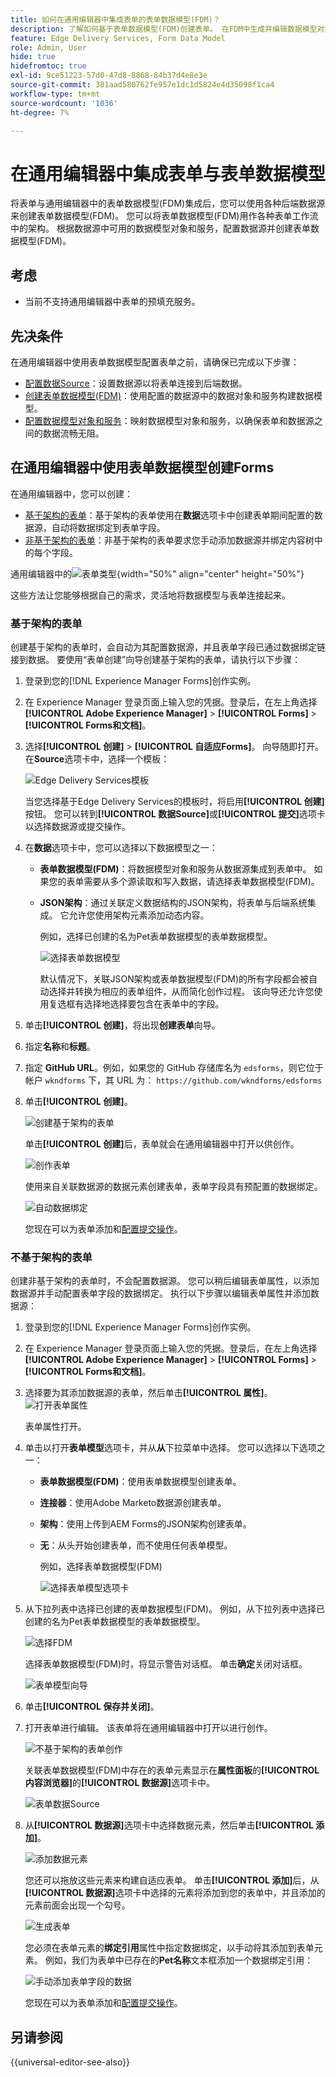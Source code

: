```yaml
---
title: 如何在通用编辑器中集成表单的表单数据模型(FDM)？
description: 了解如何基于表单数据模型(FDM)创建表单。 在FDM中生成并编辑数据模型对象的示例数据。
feature: Edge Delivery Services, Form Data Model
role: Admin, User
hide: true
hidefromtoc: true
exl-id: 9ce51223-57d0-47d8-8868-84b37d4e8e3e
source-git-commit: 381aad580762fe957e1dc1d5824e4d35098f1ca4
workflow-type: tm+mt
source-wordcount: '1036'
ht-degree: 7%

---
```


# 在通用编辑器中集成表单与表单数据模型

将表单与通用编辑器中的表单数据模型(FDM)集成后，您可以使用各种后端数据源来创建表单数据模型(FDM)。 您可以将表单数据模型(FDM)用作各种表单工作流中的架构。 根据数据源中可用的数据模型对象和服务，配置数据源并创建表单数据模型(FDM)。

## 考虑

* 当前不支持通用编辑器中表单的预填充服务。

## 先决条件

在通用编辑器中使用表单数据模型配置表单之前，请确保已完成以下步骤：

* [配置数据Source](/help/forms/configure-data-sources.md)：设置数据源以将表单连接到后端数据。
* [创建表单数据模型(FDM)](/help/forms/create-form-data-models.md)：使用配置的数据源中的数据对象和服务构建数据模型。
* [配置数据模型对象和服务](/help/forms/work-with-form-data-model.md)：映射数据模型对象和服务，以确保表单和数据源之间的数据流畅无阻。

## 在通用编辑器中使用表单数据模型创建Forms

在通用编辑器中，您可以创建：
* [基于架构的表单](#schema-based-form)：基于架构的表单使用在&#x200B;**数据**&#x200B;选项卡中创建表单期间配置的数据源，自动将数据绑定到表单字段。
* [非基于架构的表单](#non-schema-based-form)：非基于架构的表单要求您手动添加数据源并绑定内容树中的每个字段。

通用编辑器中的![表单类型](/help/edge/docs/forms/universal-editor/assets/form-types.png){width="50%" align="center" height="50%"}

这些方法让您能够根据自己的需求，灵活地将数据模型与表单连接起来。

### 基于架构的表单

创建基于架构的表单时，会自动为其配置数据源，并且表单字段已通过数据绑定链接到数据。 要使用“表单创建”向导创建基于架构的表单，请执行以下步骤：

1. 登录到您的[!DNL Experience Manager Forms]创作实例。
2. 在 Experience Manager 登录页面上输入您的凭据。登录后，在左上角选择&#x200B;**[!UICONTROL Adobe Experience Manager]** > **[!UICONTROL Forms]** > **[!UICONTROL Forms和文档]**。
3. 选择&#x200B;**[!UICONTROL 创建]** > **[!UICONTROL 自适应Forms]**。 向导随即打开。在&#x200B;**Source**&#x200B;选项卡中，选择一个模板：

   ![Edge Delivery Services模板](/help/edge/assets/create-eds-forms.png)

   当您选择基于Edge Delivery Services的模板时，将启用&#x200B;**[!UICONTROL 创建]**&#x200B;按钮。 您可以转到&#x200B;**[!UICONTROL 数据Source]**&#x200B;或&#x200B;**[!UICONTROL 提交]**&#x200B;选项卡以选择数据源或提交操作。

4. 在&#x200B;**数据**&#x200B;选项卡中，您可以选择以下数据模型之一：

   * **表单数据模型(FDM)**：将数据模型对象和服务从数据源集成到表单中。 如果您的表单需要从多个源读取和写入数据，请选择表单数据模型(FDM)。

   * **JSON架构**：通过关联定义数据结构的JSON架构，将表单与后端系统集成。 它允许您使用架构元素添加动态内容。

     例如，选择已创建的名为Pet表单数据模型的表单数据模型。

     ![选择表单数据模型](/help/edge/docs/forms/universal-editor/assets/select-petstore-form-data-model.png)


     默认情况下，关联JSON架构或表单数据模型(FDM)的所有字段都会被自动选择并转换为相应的表单组件，从而简化创作过程。 该向导还允许您使用复选框有选择地选择要包含在表单中的字段。

5. 单击&#x200B;**[!UICONTROL 创建]**，将出现&#x200B;**创建表单**&#x200B;向导。
6. 指定&#x200B;**名称**&#x200B;和&#x200B;**标题**。
7. 指定 **GitHub URL**。例如，如果您的 GitHub 存储库名为 `edsforms`，则它位于帐户 `wkndforms` 下，其 URL 为：
   `https://github.com/wkndforms/edsforms`
8. 单击&#x200B;**[!UICONTROL 创建]**。

   ![创建基于架构的表单](/help/edge/docs/forms/universal-editor/assets/create-schema-based-form.png)

   单击&#x200B;**[!UICONTROL 创建]**&#x200B;后，表单就会在通用编辑器中打开以供创作。

   ![创作表单](/help/edge/docs/forms/universal-editor/assets/schema-based-form-in-ue.png)

   使用来自关联数据源的数据元素创建表单，表单字段具有预配置的数据绑定。

   ![自动数据绑定](/help/edge/docs/forms/universal-editor/assets/schema-based-form-data-binding.png)

   您现在可以为表单添加和[配置提交操作](/help/edge/docs/forms/universal-editor/submit-action.md)。

### 不基于架构的表单

创建非基于架构的表单时，不会配置数据源。 您可以稍后编辑表单属性，以添加数据源并手动配置表单字段的数据绑定。 执行以下步骤以编辑表单属性并添加数据源：

1. 登录到您的[!DNL Experience Manager Forms]创作实例。
1. 在 Experience Manager 登录页面上输入您的凭据。登录后，在左上角选择&#x200B;**[!UICONTROL Adobe Experience Manager]** > **[!UICONTROL Forms]** > **[!UICONTROL Forms和文档]**。
1. 选择要为其添加数据源的表单，然后单击&#x200B;**[!UICONTROL 属性]**。
   ![打开表单属性](/help/edge/docs/forms/universal-editor/assets/non-schema-based-edit-properties.png)

   表单属性打开。
1. 单击以打开&#x200B;**表单模型**&#x200B;选项卡，并从&#x200B;**从**&#x200B;下拉菜单中选择。 您可以选择以下选项之一：

   * **表单数据模型(FDM)**：使用表单数据模型创建表单。
   * **连接器**：使用Adobe Marketo数据源创建表单。
   * **架构**：使用上传到AEM Forms的JSON架构创建表单。
   * **无**：从头开始创建表单，而不使用任何表单模型。

     例如，选择表单数据模型(FDM)

     ![选择表单模型选项卡](/help/edge/docs/forms/universal-editor/assets/select-form-model.png)

1. 从下拉列表中选择已创建的表单数据模型(FDM)。 例如，从下拉列表中选择已创建的名为Pet表单数据模型的表单数据模型。

   ![选择FDM](/help/edge/docs/forms/universal-editor/assets/select-fdm.png)

   选择表单数据模型(FDM)时，将显示警告对话框。 单击&#x200B;**确定**&#x200B;关闭对话框。

   ![表单模型向导](/help/edge/docs/forms/universal-editor/assets/form-model-wizard.png)

1. 单击&#x200B;**[!UICONTROL 保存并关闭]**。
1. 打开表单进行编辑。 该表单将在通用编辑器中打开以进行创作。

   ![不基于架构的表单创作](/help/edge/docs/forms/universal-editor/assets/non-schema-form-authoring.png)

   关联表单数据模型(FDM)中存在的表单元素显示在&#x200B;**属性面板**&#x200B;的&#x200B;**[!UICONTROL 内容浏览器]**&#x200B;的&#x200B;**[!UICONTROL 数据源]**&#x200B;选项卡中。

   ![表单数据Source](/help/edge/docs/forms/universal-editor/assets/non-schema-data-source.png)

1. 从&#x200B;**[!UICONTROL 数据源]**&#x200B;选项卡中选择数据元素，然后单击&#x200B;**[!UICONTROL 添加]**。

   ![添加数据元素](/help/edge/docs/forms/universal-editor/assets/non-schema-add-data-element.png)

   您还可以拖放这些元素来构建自适应表单。 单击&#x200B;**[!UICONTROL 添加]**&#x200B;后，从&#x200B;**[!UICONTROL 数据源]**&#x200B;选项卡中选择的元素将添加到您的表单中，并且添加的元素前面会出现一个勾号。

   ![生成表单](/help/edge/docs/forms/universal-editor/assets/non-schema-form.png)

   您必须在表单元素的&#x200B;**绑定引用**属性中指定数据绑定，以手动将其添加到表单元素。
例如，我们为表单中已存在的**Pet名称**&#x200B;文本框添加一个数据绑定引用：

   ![手动添加表单字段的数据](/help/edge/docs/forms/universal-editor/assets/non-schema-add-data-binding.png)

   您现在可以为表单添加和[配置提交操作](/help/edge/docs/forms/universal-editor/submit-action.md)。

## 另请参阅

{{universal-editor-see-also}}
